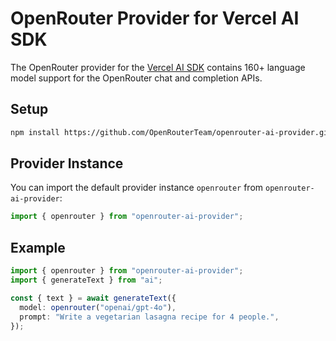 # OpenRouter Provider for Vercel AI SDK

The OpenRouter provider for the [Vercel AI SDK](https://sdk.vercel.ai/docs)
contains 160+ language model support for the OpenRouter chat and completion APIs.

## Setup

```bash
npm install https://github.com/OpenRouterTeam/openrouter-ai-provider.git
```

## Provider Instance

You can import the default provider instance `openrouter` from `openrouter-ai-provider`:

```ts
import { openrouter } from "openrouter-ai-provider";
```

## Example

```ts
import { openrouter } from "openrouter-ai-provider";
import { generateText } from "ai";

const { text } = await generateText({
  model: openrouter("openai/gpt-4o"),
  prompt: "Write a vegetarian lasagna recipe for 4 people.",
});
```
